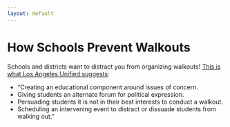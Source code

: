 ```yaml
---
layout: default
---
```


How Schools Prevent Walkouts
=================

Schools and districts want to distract you from organizing walkouts! [This is what Los Angeles Unified suggests](https://rems.ed.gov/docs/ll_vol3issue1.pdf): 
* “Creating an educational component around issues of concern.
* Giving students an alternate forum for political expression.
* Persuading students it is not in their best interests to conduct a walkout.
* Scheduling an intervening event to distract or dissuade students from walking out.”
